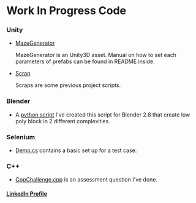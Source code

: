 # Work In Progress Code

### Unity
* [MazeGenerator](https://github.com/mrcavd/Demo/tree/master/UnityC%23/MazeGenerator)

   MazeGenerator is an Unity3D asset. Manual on how to set each parameters of prefabs can be found in README inside.
   
* [Scrap](https://github.com/mrcavd/Demo/tree/master/UnityC%23/Scrap)

   Scraps are some previous project scripts.

### Blender
* A [python script](https://github.com/mrcavd/blender_2.8_lowpoly_script)  I've created this script for Blender 2.8 that create low poly block in 2 different complexities.
   
### Selenium

   * [Demo.cs](https://github.com/mrcavd/Demo/blob/master/Selenium/Demo.cs) contains a basic set up for a test case.
   
### C++
* [CppChallenge.cpp](https://github.com/mrcavd/Demo/blob/master/C%2B%2B/CppChallenge.cpp) is an assessment question I've done.
  

  
  
#### [LinkedIn Profile](https://www.linkedin.com/in/calvindeng/)
